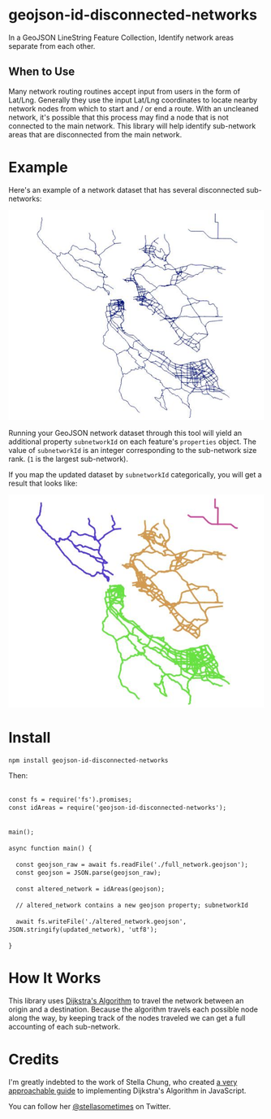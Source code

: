 # geojson-id-disconnected-networks
In a GeoJSON LineString Feature Collection, Identify network areas separate from each other.


## When to Use

Many network routing routines accept input from users in the form of Lat/Lng.  Generally they use the input Lat/Lng coordinates to locate nearby network nodes from which to start and / or end a route.  With an uncleaned network, it's possible that this process may find a node that is not connected to the main network.  This library will help identify sub-network areas that are disconnected from the main network.

# Example

Here's an example of a network dataset that has several disconnected sub-networks:

![Before Processing](./img/before_subnetwork.jpg)

Running your GeoJSON network dataset through this tool will yield an additional property `subnetworkId` on each feature's `properties` object. The value of `subnetworkId` is an integer corresponding to the sub-network size rank. (`1` is the largest sub-network).

If you map the updated dataset by `subnetworkId` categorically, you will get a result that looks like:

![After Processing](./img/after_subnetwork.jpg)

# Install

```
npm install geojson-id-disconnected-networks
```

Then:

```

const fs = require('fs').promises;
const idAreas = require('geojson-id-disconnected-networks');


main();

async function main() {

  const geojson_raw = await fs.readFile('./full_network.geojson');
  const geojson = JSON.parse(geojson_raw);

  const altered_network = idAreas(geojson);
  
  // altered_network contains a new geojson property; subnetworkId

  await fs.writeFile('./altered_network.geojson', JSON.stringify(updated_network), 'utf8');

}

```

# How It Works

This library uses [Dijkstra's Algorithm](https://en.wikipedia.org/wiki/Dijkstra%27s_algorithm) to travel the network between an origin and a destination.  Because the algorithm travels each possible node along the way, by keeping track of the nodes traveled we can get a full accounting of each sub-network.

# Credits

I'm greatly indebted to the work of Stella Chung, who created [a very approachable guide](https://hackernoon.com/how-to-implement-dijkstras-algorithm-in-javascript-abdfd1702d04) to implementing Dijkstra's Algorithm in JavaScript.

You can follow her [@stellasometimes](https://twitter.com/stellasometimes) on Twitter.